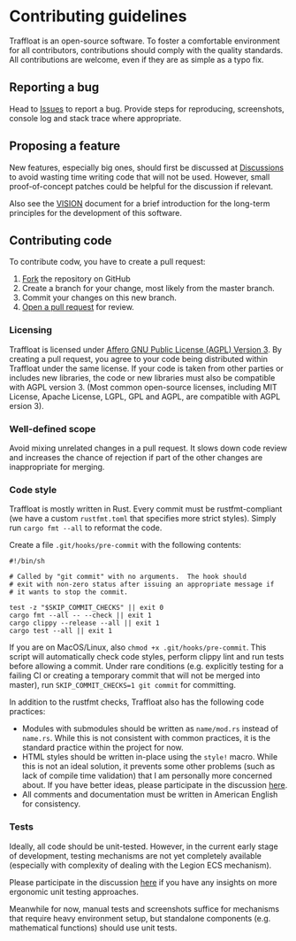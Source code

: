 # Contributing guidelines

Traffloat is an open-source software.
To foster a comfortable environment for all contributors,
contributions should comply with the quality standards.
All contributions are welcome, even if they are as simple as a typo fix.

## Reporting a bug
Head to [Issues][issues] to report a bug.
Provide steps for reproducing, screenshots, console log and stack trace where appropriate.

## Proposing a feature
New features, especially big ones, should first be discussed at [Discussions][discussions]
to avoid wasting time writing code that will not be used.
However, small proof-of-concept patches could be helpful for the discussion if relevant.

Also see the [VISION](VISION.md) document for a brief introduction
for the long-term principles for the development of this software.

## Contributing code
To contribute codw, you have to create a pull request:

1. [Fork][fork] the repository on GitHub
2. Create a branch for your change, most likely from the master branch.
3. Commit your changes on this new branch.
4. [Open a pull request][pulls] for review.

### Licensing
Traffloat is licensed under [Affero GNU Public License (AGPL) Version 3](LICENSE).
By creating a pull request, you agree to your code being distributed within Traffloat
under the same license.
If your code is taken from other parties or includes new libraries,
the code or new libraries must also be compatible with AGPL version 3.
(Most common open-source licenses,
including MIT License, Apache License, LGPL, GPL and AGPL,
are compatible with AGPL ersion 3).

### Well-defined scope
Avoid mixing unrelated changes in a pull request.
It slows down code review and increases the chance of rejection
if part of the other changes are inappropriate for merging.

### Code style
Traffloat is mostly written in Rust.
Every commit must be rustfmt-compliant
(we have a custom `rustfmt.toml` that specifies more strict styles).
Simply run `cargo fmt --all` to reformat the code.

Create a file `.git/hooks/pre-commit` with the following contents:

```shell
#!/bin/sh

# Called by "git commit" with no arguments.  The hook should
# exit with non-zero status after issuing an appropriate message if
# it wants to stop the commit.

test -z "$SKIP_COMMIT_CHECKS" || exit 0
cargo fmt --all -- --check || exit 1
cargo clippy --release --all || exit 1
cargo test --all || exit 1
```

If you are on MacOS/Linux, also `chmod +x .git/hooks/pre-commit`.
This script will automatically check code styles,
perform clippy lint and run tests before allowing a commit.
Under rare conditions (e.g. explicitly testing for a failing CI
or creating a temporary commit that will not be merged into master),
run `SKIP_COMMIT_CHECKS=1 git commit` for committing.

In addition to the rustfmt checks,
Traffloat also has the following code practices:

- Modules with submodules should be written as `name/mod.rs` instead of `name.rs`.
  While this is not consistent with common practices,
  it is the standard practice within the project for now.
- HTML styles should be written in-place using the `style!` macro.
  While this is not an ideal solution,
  it prevents some other problems (such as lack of compile time validation)
  that I am personally more concerned about.
  If you have better ideas, please participate in the discussion [here][discuss248].
- All comments and documentation must be written in American English for consistency.

### Tests
Ideally, all code should be unit-tested.
However, in the current early stage of development,
testing mechanisms are not yet completely available
(especially with complexity of dealing with the Legion ECS mechanism).

Please participate in the discussion [here][discuss249]
if you have any insights on more ergonomic unit testing approaches.

Meanwhile for now, manual tests and screenshots suffice
for mechanisms that require heavy environment setup,
but standalone components (e.g. mathematical functions) should use unit tests.

[discuss248]: https://github.com/traffloat/traffloat/discussions/248
[discuss249]: https://github.com/traffloat/traffloat/discussions/249
[discussions]: https://github.com/traffloat/traffloat/discussions
[fork]: https://github.com/traffloat/traffloat/fork
[issues]: https://github.com/traffloat/traffloat/issues
[pulls]: https://github.com/traffloat/traffloat/pulls
